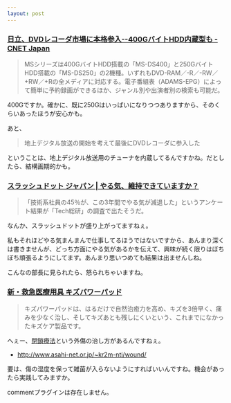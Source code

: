 ```yaml
---
layout: post
---
```

<h3><a href="http://japan.cnet.com/news/tech/story/0,2000047674,20065493,00.htm?ref=rss">日立、DVDレコーダ市場に本格参入--400GバイトHDD内蔵型も - CNET Japan</a></h3>
<blockquote><p>MSシリーズは400GバイトHDD搭載の「MS-DS400」と250GバイトHDD搭載の「MS-DS250」の2機種。いずれもDVD-RAM／-R／-RW／+RW／+Rの全メディアに対応する。電子番組表（ADAMS-EPG）によって簡単に予約録画ができるほか、ジャンル別や出演者別の検索も可能だ。</p>
</blockquote>
<p>400Gですか。確かに、既に250Gはいっぱいになりつつありますから、そのくらいあったほうが安心かも。</p>
<p>あと、</p>
<blockquote><p>地上デジタル放送の開始を考えて最後にDVDレコーダに参入した</p>
</blockquote>
<p>ということは、地上デジタル放送用のチューナを内蔵してるんですかね。だとしたら、結構画期的かも。</p>
<h3><a href="http://slashdot.jp/article.pl?sid=04/04/16/2230226&topic=89">スラッシュドット ジャパン | やる気、維持できていますか？</a></h3>
<blockquote><p>「技術系社員の45％が、この3年間でやる気が減退した」というアンケート結果が「Tech総研」の調査で出たそうだ。</p>
</blockquote>
<p>なんか、スラッシュドットが盛り上がってますねぇ。</p>
<p>私もそれほどやる気まんまんで仕事してるほうではないですから、あんまり深くは書きませんが、どっち方面にやる気があるかを伝えて、興味が続く限りはぼちぼち頑張るようにしてます。あんまり思いつめても結果は出ませんしね。</p>
<p>こんなの部長に見られたら、怒られちゃいますね。</p>
<h3><a href="http://www.jnj.co.jp/consumer/bandaid/products/medicaltools/power_pad.html">新・救急医療用具 キズパワーパッド</a></h3>
<blockquote><p>キズパワーパッドは、はるだけで自然治癒力を高め、キズを3倍早く、痛みを少なく治し、そしてキズあとも残しにくいという、これまでになかったキズケア製品です。</p>
</blockquote>
<p>へぇー、<a href="http://www.asahi-net.or.jp/~kr2m-nti/wound/">閉鎖療法</a>という外傷の治し方があるんですねぇ。</p>
<ul>
<li><a href="http://www.asahi-net.or.jp/~kr2m-nti/wound/">http://www.asahi-net.or.jp/~kr2m-nti/wound/</a></li>
</ul>
<p>要は、傷の湿度を保って雑菌が入らないようにすればいいんですね。機会があったら実践してみますか。</p>
<p><span class="error">commentプラグインは存在しません。</span> </p>
